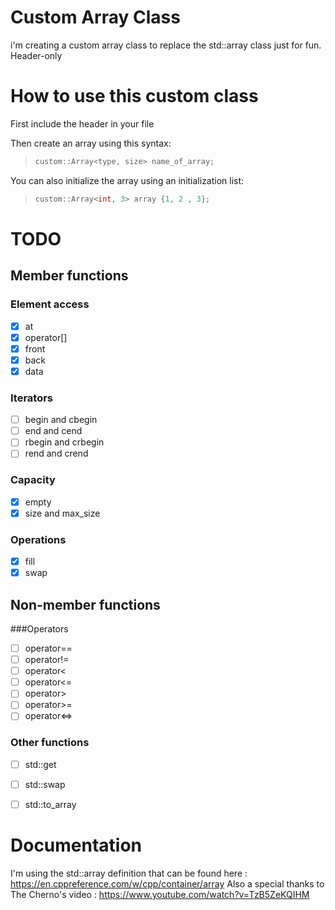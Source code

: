 # Custom Array Class
i'm creating a custom array class to replace the std::array class just for fun.  
Header-only


# How to use this custom class

First include the header in your file

Then create an array using this syntax:

> ```c++
> custom::Array<type, size> name_of_array;
> ```

You can also initialize the array using an initialization list:

> ```c++
> custom::Array<int, 3> array {1, 2 , 3};
> ```

# TODO

## Member functions

### Element access
- [x] at
- [x] operator[]
- [x] front
- [x] back
- [x] data

### Iterators

- [ ] begin and cbegin
- [ ] end and cend
- [ ] rbegin and crbegin
- [ ] rend and crend

### Capacity
- [x] empty
- [x] size and max_size

### Operations
- [x] fill
- [x] swap

## Non-member functions

###Operators
 - [ ] operator==
 - [ ] operator!=
 - [ ] operator<
 - [ ] operator<=
 - [ ] operator>
 - [ ] operator>=
 - [ ] operator<=>

### Other functions
- [ ] std::get
- [ ] std::swap
- [ ] std::to_array


# Documentation
I'm using the std::array definition that can be found here : https://en.cppreference.com/w/cpp/container/array
Also a special thanks to The Cherno's video : https://www.youtube.com/watch?v=TzB5ZeKQIHM
